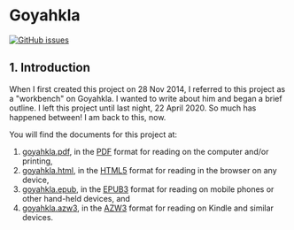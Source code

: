 # Goyahkla

[![GitHub issues](https://img.shields.io/github/issues/geraldleejordan/goyahkla?color=red&label=Issues%20for%20Review&logoColor=%23333333&style=for-the-badge)](https://github.com/geraldleejordan/goyahkla/issues)

## 1. Introduction

When I first created this project on 28 Nov 2014, I referred to this project as a "workbench" on Goyahkla. I wanted to write about him and began a brief outline. I left this project until last night, 22 April 2020. So much has happened between! I am back to this, now.

You will find the documents for this project at:

1. [goyahkla.pdf](http://geraldleejordan.github.io/goyahkla/goyahkla.pdf), in the [PDF](http://geraldleejordan.github.io/goyahkla/goyahkla.pdf) format for reading on the computer and/or printing,
2. [goyahkla.html](http://geraldjeejordan.github.io/goyahkla/goyahkla.html), in the [HTML5](http://geraldleejordan.github.io/goyahkla/goyahkla.html) format for reading in the browser on any device,
3. [goyahkla.epub](http://geraldleejordan.github.io/goyahkla/goyahkla.epub), in the [EPUB3](http://geraldleejordan.github.io/goyahkla/goyahkla.epub) format for reading on mobile phones or other hand-held devices, and
4. [goyahkla.azw3](http://geraldleejordan.github.io/goyahkla/goyahkla.azw3), in the [AZW3](http://geraldleejordan.github.io/goyahkla/goyahkla.azw3) format for reading on Kindle and similar devices.


